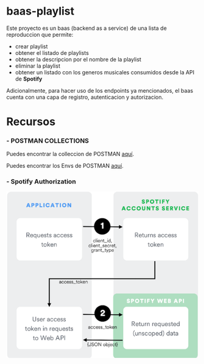 # baas-playlist
Este proyecto es un baas (backend as a service) de una lista de reproduccion que permite: 
 - crear playlist
 - obtener el listado de playlists
 - obtener la descripcion por el nombre de la playlist
 - eliminar la playlist
 - obtener un listado con los generos musicales consumidos desde la API de **Spotify**

Adicionalmente, para hacer uso de los endpoints ya mencionados, el baas cuenta con una capa de registro, autenticacion y autorizacion.


# Recursos

### - POSTMAN COLLECTIONS

Puedes encontrar la colleccion de POSTMAN [aquí](https://github.com/yipson/baas-playlist/blob/master/src/main/resources/postman/baas-playlist.postman_collection.json).

Puedes encontrar los Envs de POSTMAN [aquí](https://github.com/yipson/baas-playlist/blob/master/src/main/resources/postman/baas-playlist.postman_collection.json).


### - Spotify Authorization

![Imagen de ejemplo](src/main/resources/spotify-access-token.png)